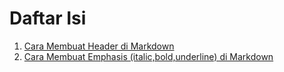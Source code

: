 Daftar Isi
======
1. [Cara Membuat Header di Markdown](../tutorial-markdown/header.md)
1. [Cara Membuat Emphasis (italic,bold,underline) di Markdown](../tutorial-markdown/emphasis.md)